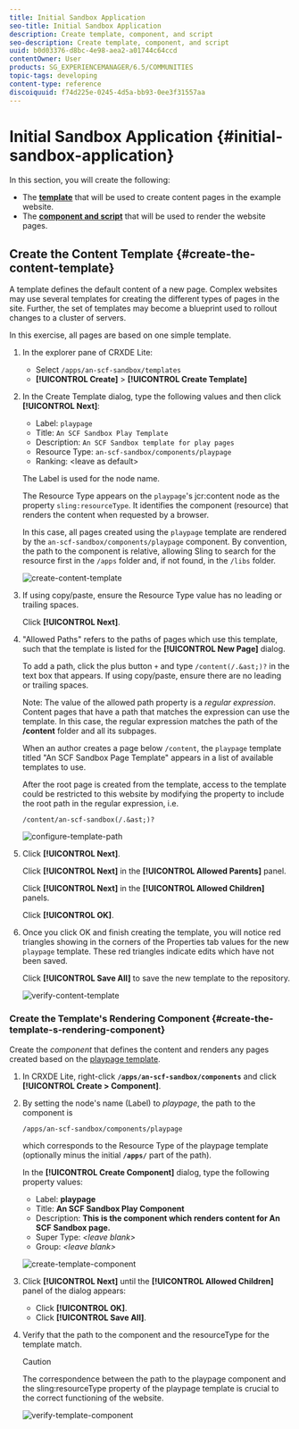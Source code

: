 ```yaml
---
title: Initial Sandbox Application
seo-title: Initial Sandbox Application
description: Create template, component, and script
seo-description: Create template, component, and script
uuid: b0d03376-d8bc-4e98-aea2-a01744c64ccd
contentOwner: User
products: SG_EXPERIENCEMANAGER/6.5/COMMUNITIES
topic-tags: developing
content-type: reference
discoiquuid: f74d225e-0245-4d5a-bb93-0ee3f31557aa
---
```


# Initial Sandbox Application {#initial-sandbox-application}

In this section, you will create the following:

* The **[template](#createthepagetemplate)** that will be used to create content pages in the example website.
* The **[component and script](#create-the-template-s-rendering-component)** that will be used to render the website pages.

## Create the Content Template {#create-the-content-template}

A template defines the default content of a new page. Complex websites may use several templates for creating the different types of pages in the site. Further, the set of templates may become a blueprint used to rollout changes to a cluster of servers.

In this exercise, all pages are based on one simple template.

1. In the explorer pane of CRXDE Lite:

   * Select `/apps/an-scf-sandbox/templates`
   * **[!UICONTROL Create]** > **[!UICONTROL Create Template]**

1. In the Create Template dialog, type the following values and then click **[!UICONTROL Next]**:

   * Label: `playpage`
   * Title: `An SCF Sandbox Play Template`
   * Description: `An SCF Sandbox template for play pages`
   * Resource Type: `an-scf-sandbox/components/playpage`
   * Ranking: &lt;leave as default>

   The Label is used for the node name.

   The Resource Type appears on the `playpage`'s jcr:content node as the property `sling:resourceType`. It identifies the component (resource) that renders the content when requested by a browser.

   In this case, all pages created using the `playpage` template are rendered by the `an-scf-sandbox/components/playpage` component. By convention, the path to the component is relative, allowing Sling to search for the resource first in the `/apps` folder and, if not found, in the `/libs` folder.

   ![create-content-template](assets/create-content-template-1.png)

1. If using copy/paste, ensure the Resource Type value has no leading or trailing spaces.

   Click **[!UICONTROL Next]**.

1. "Allowed Paths" refers to the paths of pages which use this template, such that the template is listed for the **[!UICONTROL New Page]** dialog.

   To add a path, click the plus button `+` and type `/content(/.&ast;)?` in the text box that appears. If using copy/paste, ensure there are no leading or trailing spaces.

   Note: The value of the allowed path property is a *regular expression*. Content pages that have a path that matches the expression can use the template. In this case, the regular expression matches the path of the **/content** folder and all its subpages.

   When an author creates a page below `/content`, the `playpage` template titled "An SCF Sandbox Page Template" appears in a list of available templates to use.

   After the root page is created from the template, access to the template could be restricted to this website by modifying the property to include the root path in the regular expression, i.e.

   `/content/an-scf-sandbox(/.&ast;)?`

   ![configure-template-path](assets/configure-template-path.png)

1. Click **[!UICONTROL Next]**.

   Click **[!UICONTROL Next]** in the **[!UICONTROL Allowed Parents]** panel.

   Click **[!UICONTROL Next]** in the **[!UICONTROL Allowed Children]** panels.

   Click **[!UICONTROL OK]**.

1. Once you click OK and finish creating the template, you will notice red triangles showing in the corners of the Properties tab values for the new `playpage` template. These red triangles indicate edits which have not been saved.

   Click **[!UICONTROL Save All]** to save the new template to the repository.

   ![verify-content-template](assets/verify-content-template.png)

### Create the Template's Rendering Component {#create-the-template-s-rendering-component}

Create the *component* that defines the content and renders any pages created based on the [playpage template](#createthepagetemplate).

1. In CRXDE Lite, right-click **`/apps/an-scf-sandbox/components`** and click **[!UICONTROL Create > Component]**.
1. By setting the node's name (Label) to *playpage*, the path to the component is

   `/apps/an-scf-sandbox/components/playpage`

   which corresponds to the Resource Type of the playpage template (optionally minus the initial **`/apps/`** part of the path).

   In the **[!UICONTROL Create Component]** dialog, type the following property values:

   * Label: **playpage**
   * Title: **An SCF Sandbox Play Component**
   * Description: **This is the component which renders content for An SCF Sandbox page.**
   * Super Type: *&lt;leave blank&gt;*
   * Group: *&lt;leave blank&gt;*

   ![create-template-component](assets/create-template-component.png)

1. Click **[!UICONTROL Next]** until the **[!UICONTROL Allowed Children]** panel of the dialog appears:

   * Click **[!UICONTROL OK]**.
   * Click **[!UICONTROL Save All]**.

1. Verify that the path to the component and the resourceType for the template match.

   >[!CAUTION]
   >
   >The correspondence between the path to the playpage component and the sling:resourceType property of the playpage template is crucial to the correct functioning of the website.

   ![verify-template-component](assets/verify-template-component.png)